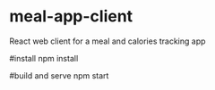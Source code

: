 # meal-app-client
React web client for a meal and calories tracking app

#install
npm install

#build and serve
npm start
